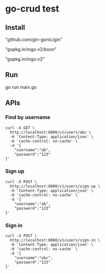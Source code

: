 # go-crud test

## Install

"github.com/gin-gonic/gin"

"gopkg.in/mgo.v2/bson"

"gopkg.in/mgo.v2"

## Run

go run main.go

## APIs

### Find by username
```
curl -X GET \
  http://localhost:8080/v1/users/abc \
  -H 'Content-Type: application/json' \
  -H 'cache-control: no-cache' \
  -d '{
	"username":"ab",
	"password":"123"
}'
```

### Sign up
```
curl -X POST \
  http://localhost:8080/v1/users/sign-up \
  -H 'Content-Type: application/json' \
  -H 'cache-control: no-cache' \
  -d '{
	"username":"ab",
	"password":"123"
}'
```

### Sign in
```
curl -X POST \
  http://localhost:8080/v1/users/sign-in \
  -H 'Content-Type: application/json' \
  -H 'cache-control: no-cache' \
  -d '{
	"username":"abc",
	"password":"123"
}'
```
